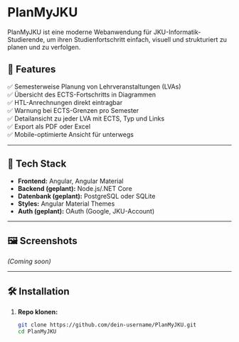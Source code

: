 # PlanMyJKU

PlanMyJKU ist eine moderne Webanwendung für JKU-Informatik-Studierende, um ihren Studienfortschritt einfach, visuell und strukturiert zu planen und zu verfolgen.

## 🎯 Features

✅ Semesterweise Planung von Lehrveranstaltungen (LVAs)  
✅ Übersicht des ECTS-Fortschritts in Diagrammen  
✅ HTL-Anrechnungen direkt eintragbar  
✅ Warnung bei ECTS-Grenzen pro Semester  
✅ Detailansicht zu jeder LVA mit ECTS, Typ und Links  
✅ Export als PDF oder Excel  
✅ Mobile-optimierte Ansicht für unterwegs

---

## 🚀 Tech Stack

- **Frontend:** Angular, Angular Material
- **Backend (geplant):** Node.js/.NET Core
- **Datenbank (geplant):** PostgreSQL oder SQLite
- **Styles:** Angular Material Themes
- **Auth (geplant):** OAuth (Google, JKU-Account)

---

## 🖼️ Screenshots

*(Coming soon)*

---

## 🛠️ Installation

1. **Repo klonen:**
   ```bash
   git clone https://github.com/dein-username/PlanMyJKU.git
   cd PlanMyJKU
